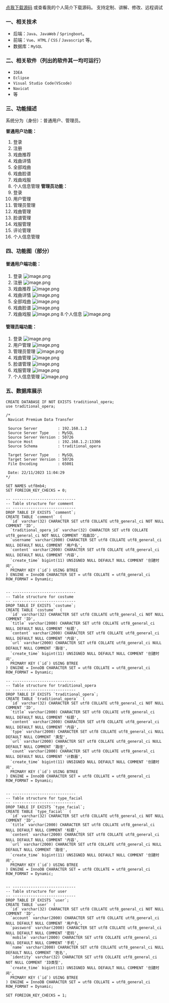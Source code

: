 [点我下载源码](https://www.oneprosol.com/detail/6ab9341805ab49c699af08aabe558979)
或查看我的个人简介下载源码。
支持定制、讲解、修改、远程调试
### 一、相关技术
- 后端：`Java`、`JavaWeb` / `Springboot`。
- 前端：`Vue`、`HTML` / `CSS` / `Javascript` 等。
- 数据库：`MySQL`

### 二、相关软件（列出的软件其一均可运行）
- `IDEA`
- `Eclipse`
- `Visual Studio Code(VScode)`
- `Navicat`
- 等

### 三、功能描述
系统分为（身份）：普通用户、管理员。

**普通用户功能：**
1. 登录
2. 注册
3. 戏曲推荐
4. 戏曲详情
4. 全部戏曲
5. 戏曲脸谱
6. 戏曲戏服
7. 个人信息管理
**管理员功能：**
1. 登录
2. 用户管理
3. 管理员管理
4. 戏曲管理
5. 脸谱管理
6. 戏服管理
7. 评论管理
8. 个人信息管理

### 四、功能图（部分）

#### 普通用户端功能：
1. 登录
![image.png](https://pic.picprosol.com/user_upload/1ca4a16527164fbdbe5588f4023765f3/2024-12-05%2012:32:43_image.png)
2. 注册
![image.png](https://pic.picprosol.com/user_upload/1ca4a16527164fbdbe5588f4023765f3/2024-12-01%2011:54:01_image.png)
3. 戏曲推荐
![image.png](https://pic.picprosol.com/user_upload/1ca4a16527164fbdbe5588f4023765f3/2024-12-01%2011:54:27_image.png)
4. 戏曲详情
![image.png](https://pic.picprosol.com/user_upload/1ca4a16527164fbdbe5588f4023765f3/2024-12-01%2011:57:35_image.png)
5. 全部戏曲
![image.png](https://pic.picprosol.com/user_upload/1ca4a16527164fbdbe5588f4023765f3/2024-12-01%2011:58:17_image.png)
6. 戏曲脸谱
![image.png](https://pic.picprosol.com/user_upload/1ca4a16527164fbdbe5588f4023765f3/2024-12-01%2011:58:31_image.png)
7. 戏曲戏服
![image.png](https://pic.picprosol.com/user_upload/1ca4a16527164fbdbe5588f4023765f3/2024-12-01%2011:58:54_image.png)
8.个人信息
![image.png](https://pic.picprosol.com/user_upload/1ca4a16527164fbdbe5588f4023765f3/2024-12-01%2011:59:15_image.png)
#### 管理员端功能：
1. 登录
![image.png](https://pic.picprosol.com/user_upload/1ca4a16527164fbdbe5588f4023765f3/2024-12-01%2011:53:45_image.png)
2. 用户管理
![image.png](https://pic.picprosol.com/user_upload/1ca4a16527164fbdbe5588f4023765f3/2024-12-01%2011:59:41_image.png)
3. 管理员管理
![image.png](https://pic.picprosol.com/user_upload/1ca4a16527164fbdbe5588f4023765f3/2024-12-01%2012:00:06_image.png)
4. 戏曲管理
![image.png](https://pic.picprosol.com/user_upload/1ca4a16527164fbdbe5588f4023765f3/2024-12-01%2012:00:17_image.png)
5. 脸谱管理
![image.png](https://pic.picprosol.com/user_upload/1ca4a16527164fbdbe5588f4023765f3/2024-12-01%2012:00:28_image.png)
6. 戏服管理
![image.png](https://pic.picprosol.com/user_upload/1ca4a16527164fbdbe5588f4023765f3/2024-12-01%2012:00:39_image.png)
7. 个人信息管理
![image.png](https://pic.picprosol.com/user_upload/1ca4a16527164fbdbe5588f4023765f3/2024-12-01%2012:01:08_image.png)

### 五、数据库展示
```language
CREATE DATABASE IF NOT EXISTS traditional_opera;
use traditional_opera;

/*
 Navicat Premium Data Transfer

 Source Server         : 192.168.1.2
 Source Server Type    : MySQL
 Source Server Version : 50726
 Source Host           : 192.168.1.2:13306
 Source Schema         : traditional_opera

 Target Server Type    : MySQL
 Target Server Version : 50726
 File Encoding         : 65001

 Date: 22/11/2023 11:04:29
*/

SET NAMES utf8mb4;
SET FOREIGN_KEY_CHECKS = 0;

-- ----------------------------
-- Table structure for comment
-- ----------------------------
DROP TABLE IF EXISTS `comment`;
CREATE TABLE `comment`  (
  `id` varchar(32) CHARACTER SET utf8 COLLATE utf8_general_ci NOT NULL COMMENT 'ID',
  `traditional_opera_id` varchar(32) CHARACTER SET utf8 COLLATE utf8_general_ci NOT NULL COMMENT '戏曲ID',
  `username` varchar(2000) CHARACTER SET utf8 COLLATE utf8_general_ci NULL DEFAULT NULL COMMENT '用户名',
  `content` varchar(2000) CHARACTER SET utf8 COLLATE utf8_general_ci NULL DEFAULT NULL COMMENT '内容',
  `create_time` bigint(11) UNSIGNED NULL DEFAULT NULL COMMENT '创建时间',
  PRIMARY KEY (`id`) USING BTREE
) ENGINE = InnoDB CHARACTER SET = utf8 COLLATE = utf8_general_ci ROW_FORMAT = Dynamic;


-- ----------------------------
-- Table structure for costume
-- ----------------------------
DROP TABLE IF EXISTS `costume`;
CREATE TABLE `costume`  (
  `id` varchar(32) CHARACTER SET utf8 COLLATE utf8_general_ci NOT NULL COMMENT 'ID',
  `title` varchar(2000) CHARACTER SET utf8 COLLATE utf8_general_ci NULL DEFAULT NULL COMMENT '标题',
  `content` varchar(2000) CHARACTER SET utf8 COLLATE utf8_general_ci NULL DEFAULT NULL COMMENT '内容',
  `url` varchar(2000) CHARACTER SET utf8 COLLATE utf8_general_ci NULL DEFAULT NULL COMMENT '路径',
  `create_time` bigint(11) UNSIGNED NULL DEFAULT NULL COMMENT '创建时间',
  PRIMARY KEY (`id`) USING BTREE
) ENGINE = InnoDB CHARACTER SET = utf8 COLLATE = utf8_general_ci ROW_FORMAT = Dynamic;

-- ----------------------------
-- Table structure for traditional_opera
-- ----------------------------
DROP TABLE IF EXISTS `traditional_opera`;
CREATE TABLE `traditional_opera`  (
  `id` varchar(32) CHARACTER SET utf8 COLLATE utf8_general_ci NOT NULL COMMENT 'ID',
  `title` varchar(2000) CHARACTER SET utf8 COLLATE utf8_general_ci NULL DEFAULT NULL COMMENT '标题',
  `content` varchar(2000) CHARACTER SET utf8 COLLATE utf8_general_ci NULL DEFAULT NULL COMMENT '内容',
  `type` varchar(2000) CHARACTER SET utf8 COLLATE utf8_general_ci NULL DEFAULT NULL COMMENT '类型',
  `url` varchar(2000) CHARACTER SET utf8 COLLATE utf8_general_ci NULL DEFAULT NULL COMMENT '路径',
  `count` varchar(2000) CHARACTER SET utf8 COLLATE utf8_general_ci NULL DEFAULT NULL COMMENT '计数器',
  `create_time` bigint(11) UNSIGNED NULL DEFAULT NULL COMMENT '创建时间',
  PRIMARY KEY (`id`) USING BTREE
) ENGINE = InnoDB CHARACTER SET = utf8 COLLATE = utf8_general_ci ROW_FORMAT = Dynamic;


-- ----------------------------
-- Table structure for type_facial
-- ----------------------------
DROP TABLE IF EXISTS `type_facial`;
CREATE TABLE `type_facial`  (
  `id` varchar(32) CHARACTER SET utf8 COLLATE utf8_general_ci NOT NULL COMMENT 'ID',
  `title` varchar(2000) CHARACTER SET utf8 COLLATE utf8_general_ci NULL DEFAULT NULL COMMENT '标题',
  `content` varchar(2000) CHARACTER SET utf8 COLLATE utf8_general_ci NULL DEFAULT NULL COMMENT '内容',
  `url` varchar(2000) CHARACTER SET utf8 COLLATE utf8_general_ci NULL DEFAULT NULL COMMENT '路径',
  `create_time` bigint(11) UNSIGNED NULL DEFAULT NULL COMMENT '创建时间',
  PRIMARY KEY (`id`) USING BTREE
) ENGINE = InnoDB CHARACTER SET = utf8 COLLATE = utf8_general_ci ROW_FORMAT = Dynamic;


-- ----------------------------
-- Table structure for user
-- ----------------------------
DROP TABLE IF EXISTS `user`;
CREATE TABLE `user`  (
  `id` varchar(32) CHARACTER SET utf8 COLLATE utf8_general_ci NOT NULL COMMENT 'ID',
  `account` varchar(2000) CHARACTER SET utf8 COLLATE utf8_general_ci NULL DEFAULT NULL COMMENT '用户名',
  `password` varchar(2000) CHARACTER SET utf8 COLLATE utf8_general_ci NULL DEFAULT NULL COMMENT '密码',
  `mobile` varchar(2000) CHARACTER SET utf8 COLLATE utf8_general_ci NULL DEFAULT NULL COMMENT '手机',
  `name` varchar(2000) CHARACTER SET utf8 COLLATE utf8_general_ci NULL DEFAULT NULL COMMENT '姓名',
  `identity` varchar(32) CHARACTER SET utf8 COLLATE utf8_general_ci NOT NULL COMMENT 'ID类型',
  `create_time` bigint(11) UNSIGNED NULL DEFAULT NULL COMMENT '创建时间',
  PRIMARY KEY (`id`) USING BTREE
) ENGINE = InnoDB CHARACTER SET = utf8 COLLATE = utf8_general_ci ROW_FORMAT = Dynamic;

SET FOREIGN_KEY_CHECKS = 1;
```
